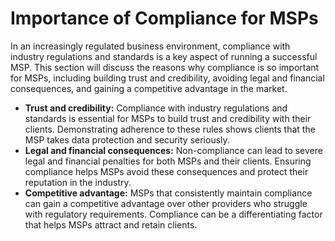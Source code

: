 # Importance of Compliance for MSPs

In an increasingly regulated business environment, compliance with industry regulations and standards is a key aspect of running a successful MSP. This section will discuss the reasons why compliance is so important for MSPs, including building trust and credibility, avoiding legal and financial consequences, and gaining a competitive advantage in the market.

* **Trust and credibility:** Compliance with industry regulations and standards is essential for MSPs to build trust and credibility with their clients. Demonstrating adherence to these rules shows clients that the MSP takes data protection and security seriously.
* **Legal and financial consequences:** Non-compliance can lead to severe legal and financial penalties for both MSPs and their clients. Ensuring compliance helps MSPs avoid these consequences and protect their reputation in the industry.
* **Competitive advantage:** MSPs that consistently maintain compliance can gain a competitive advantage over other providers who struggle with regulatory requirements. Compliance can be a differentiating factor that helps MSPs attract and retain clients.
